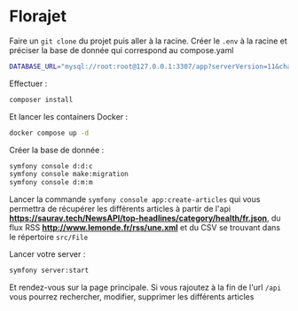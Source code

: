 # Florajet

Faire un `git clone` du projet puis aller à la racine. Créer le `.env` à la racine et préciser la base de donnée qui correspond
au compose.yaml

```bash
DATABASE_URL="mysql://root:root@127.0.0.1:3307/app?serverVersion=11&charset=utf8mb4"
```

Effectuer :

```bash
composer install
```

Et lancer les containers Docker :

```bash
docker compose up -d
```

Créer la base de donnée :

```bash
symfony console d:d:c
symfony console make:migration
symfony console d:m:m
```

Lancer la commande `symfony console app:create-articles` qui vous permettra de récupérer les différents articles à partir de l'api **https://saurav.tech/NewsAPI/top-headlines/category/health/fr.json**,
du flux RSS **http://www.lemonde.fr/rss/une.xml** et du CSV se trouvant dans le répertoire `src/File`

Lancer votre server :

```bash
symfony server:start
```

Et rendez-vous sur la page principale. Si vous rajoutez à la fin de l'url `/api` vous pourrez rechercher, modifier, supprimer les différents articles
